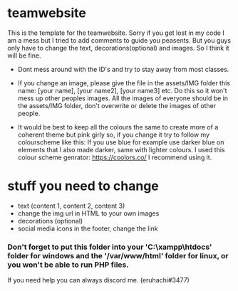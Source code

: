 # teamwebsite

This is the template for the teamwebsite. Sorry if you get lost in my code I am a mess but I tried to add comments to guide you peasents. But you guys only have to change the text, decorations(optional) and images. So I think it will be fine.

- Dont mess around with the ID's and try to stay away from most classes. 

- If you change an image, please give the file in the assets/IMG folder this name: [your name], [your name2], [your name3] etc. Do this so it won't mess up other peoples images. All the images of everyone should be in the assets/IMG folder, don't overwrite or delete the images of other people.

- It would be best to keep all the colours the same to create more of a coherent theme but pink girly so, if you change it try to follow my colourscheme like this: If you use blue for example use darker blue on elements that I also made darker, same with lighter colours. I used this colour scheme genrator: https://coolors.co/ I recommend using it.

# stuff you need to change
- text (content 1, content 2, content 3) 
- change the img url in HTML to your own images
- decorations (optional)
- social media icons in the footer, change the link

### Don't forget to put this folder into your 'C:\xampp\htdocs' folder for windows and the '/var/www/html' folder for linux, or you won't be able to run PHP files.

If you need help you can always discord me. (eruhachi#3477)

